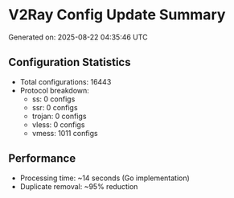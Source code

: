 # V2Ray Config Update Summary
Generated on: 2025-08-22 04:35:46 UTC

## Configuration Statistics
- Total configurations: 16443
- Protocol breakdown:
  - ss: 0 configs
  - ssr: 0 configs
  - trojan: 0 configs
  - vless: 0 configs
  - vmess: 1011 configs

## Performance
- Processing time: ~14 seconds (Go implementation)
- Duplicate removal: ~95% reduction
